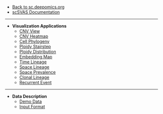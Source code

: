 - <a href="https://sc.deepomics.org" class="to-oviz">Back to sc.deepomics.org</a>
- [scSVAS Documentation](/)
---
- **Visualization Applications**
  - [CNV View](app/CNV_View.md)
  - [CNV Heatmap](app/CNV_Heatmap.md)
  - [Cell Phylogeny](app/Cell_Phylogeny.md)
  - [Ploidy Stairstep](app/Ploidy_Stairstep.md)
  - [Ploidy Distribution](app/Ploidy_Distribution.md)
  - [Embedding Map](app/Embedding_Map.md)
  - [Time Lineage](app/Time_lineage.md)        
  - [Space Lineage](app/Space_Lineage.md)
  - [Space Prevalence](app/Space_Prevalence.md)
  - [Clonal Lineage](app/Clonal_Lineage.md)
  - [Recurrent Event](app/Recurrent_Event.md)
---
- **Data Description**
  - [Demo Data](data/Demo_data.md)
  - [Input Format](data/input_format)